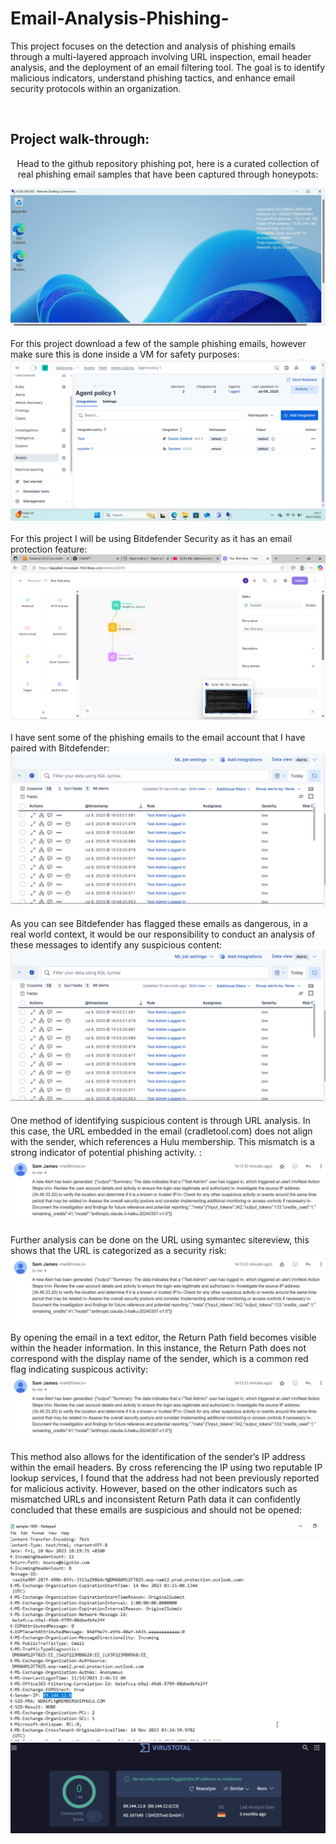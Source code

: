 # Email-Analysis-Phishing-
This project focuses on the detection and analysis of phishing emails through a multi-layered approach involving URL inspection, email header analysis, and the deployment of an email filtering tool. The goal is to identify malicious indicators, understand phishing tactics, and enhance email security protocols within an organization.

<br />

<h2>Project walk-through:</h2>

<p align="center">
Head to the github repository phishing pot, here is a curated collection of real phishing email samples that have been captured through honeypots: <br/>

![image alt](https://github.com/Samuel-James971/AI-Workflow-Automation/blob/main/Screenshot%202025-07-09%20094109.pdf.png?raw=true)
<br />
<br />
For this project download a few of the sample phishing emails, however make sure this is done inside a VM for safety purposes:  <br/>
![image alt](https://github.com/Samuel-James971/AI-Workflow-Automation/blob/main/Screenshot%202025-07-08%20141747.png?raw=true)
<br />
<br />
For this project I will be using Bitdefender Security as it has an email protection feature: <br/>
![image alt](https://github.com/Samuel-James971/AI-Workflow-Automation/blob/main/Screenshot%202025-07-08%20142236.png?raw=true)
<br />
<br />
I have sent some of the phishing emails to the email account that I have paired with Bitdefender:   <br/>
![image alt](https://github.com/Samuel-James971/AI-Workflow-Automation/blob/main/Screenshot%202025-07-08%20161240.png?raw=true)
<br />
<br />
As you can see Bitdefender has flagged these emails as dangerous, in a real world context, it would be our responsibility to conduct an analysis of these messages to identify any suspicious content:  <br/>
![image alt](https://github.com/Samuel-James971/AI-Workflow-Automation/blob/main/Screenshot%202025-07-08%20161240.png?raw=true)
<br />
<br />
One method of identifying suspicious content is through URL analysis. In this case, the URL embedded in the email (cradletool.com) does not align with the sender, which references a Hulu membership. This mismatch is a strong indicator of potential phishing activity. :  <br/>
![image alt](https://github.com/Samuel-James971/AI-Workflow-Automation/blob/main/Screenshot%202025-07-08%20161352.png?raw=true)
<br />
<br />
Further analysis can be done on the URL using symantec sitereview, this shows that the URL is categorized as a security risk:
![image alt](https://github.com/Samuel-James971/AI-Workflow-Automation/blob/main/Screenshot%202025-07-08%20161352.png?raw=true)
<br />
<br />
By opening the email in a text editor, the Return Path field becomes visible within the header information. In this instance, the Return Path does not correspond with the display name of the sender, which is a common red flag indicating suspicous activity:
![image alt](https://github.com/Samuel-James971/AI-Workflow-Automation/blob/main/Screenshot%202025-07-08%20161352.png?raw=true)
<br />
<br />
This method also allows for the identification of the sender’s IP address within the email headers. By cross referencing the IP using two reputable IP lookup services, I found that the address had not been previously reported for malicious activity. However, based on the other indicators such as mismatched URLs and inconsistent Return Path data it can confidently concluded that these emails are suspicious and should not be opened: 

![image alt](https://github.com/Samuel-James971/Email-Analysis-Phishing-/blob/main/Screenshot%202025-07-16%20223208.png?raw=true)
![image alt](https://github.com/Samuel-James971/Email-Analysis-Phishing-/blob/main/Screenshot%202025-07-16%20223419.png?raw=true)



<!--
 ```diff
- text in red
+ text in green
! text in orange
# text in gray
@@ text in purple (and bold)@@
```
--!>
